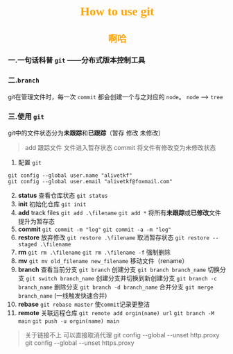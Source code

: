 # <center><font face="仿宋" color=orange>How to use git</font></center>
## <center><font face="楷体" color=orange>啊哈</font><center>
### 一.一句话科普 `git` ——分布式版本控制工具
### 二.`branch`
git在管理文件时，每一次 `commit` 都会创建一个与之对应的 `node`。
`node` --> `tree`
### 三.使用 `git`
git中的文件状态分为**未跟踪**和**已跟踪**（暂存 修改 未修改）
> add 跟踪文件 文件进入暂存状态
> commit 将文件有修改变为未修改状态
1. 配置 `git`
```
git config --global user.name "alivetkf"
git config --global user.email "alivetkf@foxmail.com"
```
2. **status** 
查看仓库状态 `git status`
3. **init** 
初始化仓库 `git init`
4. **add** 
track files `git add .\filename`
`git add *` 将所有**未跟踪**或**已修改**文件提升为暂存态
5. **commit** 
`git commit -m "log"`
`git commit -a -m "log"`
6. **restore** 
放弃修改 `git restore .\filename`
取消暂存状态 `git restore --staged .\filename`
7. **rm** 
`git rm .\filename`
`git rm .\filename -f` 强制删除
8. **mv**
`git mv old_filename new_filename` 移动文件（rename）
9. **branch**
查看当前分支 `git branch`
创建分支 `git branch branch_name`
切换分支 `git switch branch_name`
创建分支并切换到新创建分支 `git branch -c branch_name`
删除分支 `git branch -d branch_name`
合并分支 `git merge branch_name` (一线触发快速合并)
10. **rebase**
`git rebase master` 使`commit`记录更整洁
11. **remote**
关联远程仓库 `git remote add orgin(name) url`
`git branch -M main`
`git push -u orgin(name) main`
>关于链接不上
可以直接取消代理
git config --global --unset http.proxy
git config --global --unset https.proxy